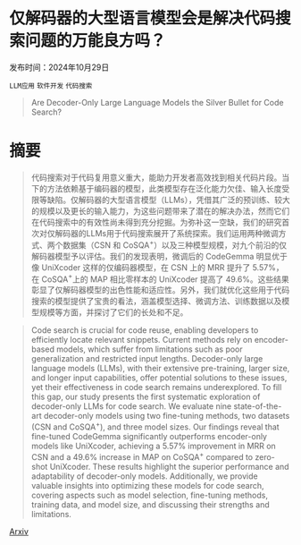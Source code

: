 # 仅解码器的大型语言模型会是解决代码搜索问题的万能良方吗？

发布时间：2024年10月29日

`LLM应用` `软件开发` `代码搜索`

> Are Decoder-Only Large Language Models the Silver Bullet for Code Search?

# 摘要

> 代码搜索对于代码复用意义重大，能助力开发者高效找到相关代码片段。当下的方法依赖基于编码器的模型，此类模型存在泛化能力欠佳、输入长度受限等缺陷。仅解码器的大型语言模型（LLMs），凭借其广泛的预训练、较大的规模以及更长的输入能力，为这些问题带来了潜在的解决办法，然而它们在代码搜索中的有效性尚未得到充分挖掘。为弥补这一空缺，我们的研究首次对仅解码器的LLMs用于代码搜索展开了系统探索。我们运用两种微调方式、两个数据集（CSN 和 CoSQA$^+$）以及三种模型规模，对九个前沿的仅解码器模型予以评估。我们的发现表明，微调后的 CodeGemma 明显优于像 UniXcoder 这样的仅编码器模型，在 CSN 上的 MRR 提升了 5.57%，在 CoSQA$^+$上的 MAP 相比零样本的 UniXcoder 提高了 49.6%。这些结果彰显了仅解码器模型的出色性能和适应性。另外，我们就优化这些用于代码搜索的模型提供了宝贵的看法，涵盖模型选择、微调方法、训练数据以及模型规模等方面，并探讨了它们的长处和不足。

> Code search is crucial for code reuse, enabling developers to efficiently locate relevant snippets. Current methods rely on encoder-based models, which suffer from limitations such as poor generalization and restricted input lengths. Decoder-only large language models (LLMs), with their extensive pre-training, larger size, and longer input capabilities, offer potential solutions to these issues, yet their effectiveness in code search remains underexplored. To fill this gap, our study presents the first systematic exploration of decoder-only LLMs for code search. We evaluate nine state-of-the-art decoder-only models using two fine-tuning methods, two datasets (CSN and CoSQA$^+$), and three model sizes. Our findings reveal that fine-tuned CodeGemma significantly outperforms encoder-only models like UniXcoder, achieving a 5.57% improvement in MRR on CSN and a 49.6% increase in MAP on CoSQA$^+$ compared to zero-shot UniXcoder. These results highlight the superior performance and adaptability of decoder-only models. Additionally, we provide valuable insights into optimizing these models for code search, covering aspects such as model selection, fine-tuning methods, training data, and model size, and discussing their strengths and limitations.

[Arxiv](https://arxiv.org/abs/2410.22240)